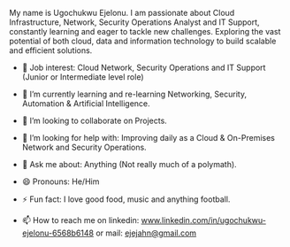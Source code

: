 My name is Ugochukwu Ejelonu. I am passionate about Cloud Infrastructure, Network, Security Operations Analyst and IT Support, constantly learning and eager to tackle new challenges. Exploring the vast potential of both cloud, data and information technology to build scalable and efficient solutions.

- 🔭  Job interest: Cloud Network, Security Operations and IT Support (Junior or Intermediate level role)
  
- 🌱 I’m currently learning and re-learning Networking, Security, Automation & Artificial Intelligence.
 
- 💞️ I’m looking to collaborate on Projects.

- 🤔 I’m looking for help with: Improving daily as a Cloud & On-Premises Network and Security Operations.
 
- 💬 Ask me about: Anything (Not really much of a polymath).
 
- 😄 Pronouns: He/Him
  
- ⚡ Fun fact: I love good food, music and anything football.
  
- 📫 How to reach me on linkedin: www.linkedin.com/in/ugochukwu-ejelonu-6568b6148 or mail: ejejahn@gmail.com



<!---
UncleHugo/UncleHugo is a ✨ special ✨ repository because its `README.md` (this file) appears on your GitHub profile.
You can click the Preview link to take a look at your changes.
--->

